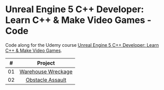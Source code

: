 # Unreal Engine 5 C++ Developer: Learn C++ & Make Video Games - Code

Code along for the Udemy course [Unreal Engine 5 C++ Developer: Learn C++ & Make Video Games](https://www.udemy.com/course/unrealcourse/).

|  #  |                                         Project                                          |
| :-: | :--------------------------------------------------------------------------------------: |
| 01  |    [Warehouse Wreckage](https://github.com/johanstech/Courses-UnrealEngine-UE5-Video-Games/tree/master/WarehouseWreckage/)    |
| 02  |    [Obstacle Assault](https://github.com/johanstech/Courses-UnrealEngine-UE5-Video-Games/tree/master/ObstacleAssault/)    |
